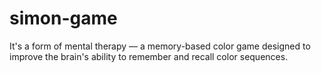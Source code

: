 # simon-game
It's a form of mental therapy — a memory-based color game designed to improve the brain's ability to remember and recall color sequences. 
